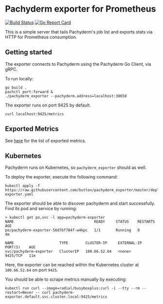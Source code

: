 # Pachyderm exporter for Prometheus

[![Build Status](https://travis-ci.org/button/pachyderm_exporter.svg?branch=master)](https://travis-ci.org/button/pachyderm_exporter)
[![Go Report Card](https://goreportcard.com/badge/github.com/button/pachyderm_exporter)](https://goreportcard.com/report/github.com/button/pachyderm_exporter)

This is a simple server that tails Pachyderm's job list and exports stats via HTTP for Prometheus consumption.

## Getting started

The exporter connects to Pachyderm using the Pachyderm Go Client, via gRPC.

To run locally:

```
go build .
pachctl port-forward &
./pachyderm_exporter --pachyderm.address=localhost:30650
```

The exporter runs on port 9425 by default.

```
curl localhost:9425/metrics
```

## Exported Metrics

See [here](./exporter/exporter.go#L61) for the list of exported metrics.

## Kubernetes

Pachyderm runs on Kubernetes, so `pachyderm_exporter` should as well.

To deploy the exporter, execute the following command:

```
kubectl apply -f https://raw.githubusercontent.com/button/pachyderm_exporter/master/deploy/pachyderm-exporter.yaml
```

The exporter should be able to discover pachyderm and start successfully. Find its pod and service by running:

```
> kubectl get po,svc -l app=pachyderm-exporter
NAME                                     READY     STATUS    RESTARTS   AGE
po/pachyderm-exporter-56d7bf784f-w4kpc   1/1       Running   0          4m

NAME                     TYPE        CLUSTER-IP     EXTERNAL-IP   PORT(S)    AGE
svc/pachyderm-exporter   ClusterIP   100.66.52.64   <none>        9425/TCP   11m
```

Here, the exporter can be reached within the Kubernetes cluster at `100.66.52.64` on port `9425`.

You should be able to scrape metrics manually by executing:

```
kubectl run curl --image=radial/busyboxplus:curl -i --tty --rm --restart=Never -- curl pachyderm-exporter.default.svc.cluster.local:9425/metrics
```
